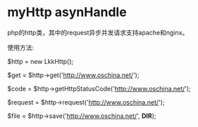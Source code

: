 myHttp asynHandle
==========

php的http类，其中的request异步并发请求支持apache和nginx。
  
  使用方法:
  
  $http  = new LkkHttp();
  
  $get     = $http->get('http://www.oschina.net/');
  
  $code    = $http->getHttpStatusCode('http://www.oschina.net/');
  
  $request = $http->request('http://www.oschina.net/');
  
  $file    = $http->save('http://www.oschina.net/', __DIR__);

